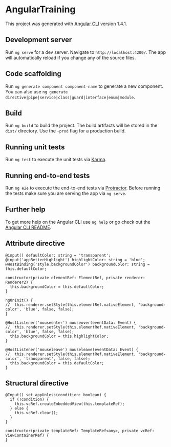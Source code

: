 # AngularTraining

This project was generated with [Angular CLI](https://github.com/angular/angular-cli) version 1.4.1.

## Development server

Run `ng serve` for a dev server. Navigate to `http://localhost:4200/`. The app will automatically reload if you change any of the source files.

## Code scaffolding

Run `ng generate component component-name` to generate a new component. You can also use `ng generate directive|pipe|service|class|guard|interface|enum|module`.

## Build

Run `ng build` to build the project. The build artifacts will be stored in the `dist/` directory. Use the `-prod` flag for a production build.

## Running unit tests

Run `ng test` to execute the unit tests via [Karma](https://karma-runner.github.io).

## Running end-to-end tests

Run `ng e2e` to execute the end-to-end tests via [Protractor](http://www.protractortest.org/).
Before running the tests make sure you are serving the app via `ng serve`.

## Further help

To get more help on the Angular CLI use `ng help` or go check out the [Angular CLI README](https://github.com/angular/angular-cli/blob/master/README.md).

## Attribute directive
``` 
@input() defaultColor: string = 'transparent';
@input('appBetterHighlight') highlightColor: string = 'blue';
@HostBinding('style.backgroundColor') backgroundColor: string = this.defaultColor;

constructor(private elementRef: ElementRef, private renderer: Renderer2) { 
  this.backgroundColor = this.defaultColor;
}

ngOnInit() {
//  this.renderer.setStyle(this.elementRef.nativeElement, 'background-color', 'blue', false, false);
}

@HostListener('mouseenter') mouseover(eventData: Event) {
//  this.renderer.setStyle(this.elementRef.nativeElement, 'background-color', 'blue', false, false);
  this.backgroundColor = this.highlightColor;
}

@HostListener('mouseleave') mouseleave(eventData: Event) {
//  this.renderer.setStyle(this.elementRef.nativeElement, 'background-color', 'transparent', false, false);
  this.backgroundColor = this.defaultColor;
}
```

## Structural directive
```
@Input() set appUnless(condition: boolean) {
  if (!condition) {
    this.vcRef.createEmbeddedView(this.templateRef);
  } else {
    this.vcRef.clear();
  }
}

constructor(private templateRef: TemplateRef<any>, private vcRef: ViewContainerRef) {
}
```
